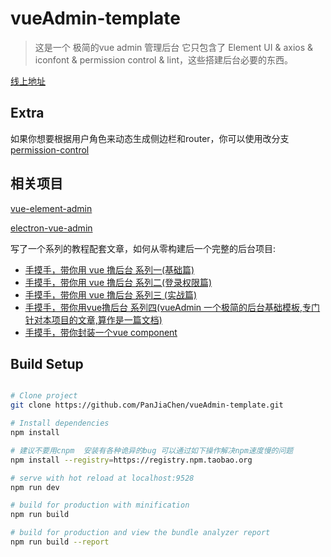 # vueAdmin-template

> 这是一个 极简的vue admin 管理后台 它只包含了 Element UI & axios & iconfont & permission control & lint，这些搭建后台必要的东西。

[线上地址](http://panjiachen.github.io/vueAdmin-template)

## Extra
如果你想要根据用户角色来动态生成侧边栏和router，你可以使用改分支[permission-control](https://github.com/PanJiaChen/vueAdmin-template/tree/permission-control)
 
 ## 相关项目
 [vue-element-admin](https://github.com/PanJiaChen/vue-element-admin)

 [electron-vue-admin](https://github.com/PanJiaChen/electron-vue-admin)

写了一个系列的教程配套文章，如何从零构建后一个完整的后台项目:
 - [手摸手，带你用 vue 撸后台 系列一(基础篇)](https://juejin.im/post/59097cd7a22b9d0065fb61d2)
 - [手摸手，带你用 vue 撸后台 系列二(登录权限篇)](https://juejin.im/post/591aa14f570c35006961acac)
 - [手摸手，带你用 vue 撸后台 系列三 (实战篇)](https://juejin.im/post/593121aa0ce4630057f70d35)
 - [手摸手，带你用vue撸后台 系列四(vueAdmin 一个极简的后台基础模板,专门针对本项目的文章,算作是一篇文档)](https://juejin.im/post/595b4d776fb9a06bbe7dba56)
 - [手摸手，带你封装一个vue component](https://segmentfault.com/a/1190000009090836)


## Build Setup

``` bash

# Clone project
git clone https://github.com/PanJiaChen/vueAdmin-template.git

# Install dependencies
npm install

# 建议不要用cnpm  安装有各种诡异的bug 可以通过如下操作解决npm速度慢的问题
npm install --registry=https://registry.npm.taobao.org

# serve with hot reload at localhost:9528
npm run dev

# build for production with minification
npm run build

# build for production and view the bundle analyzer report
npm run build --report
```

